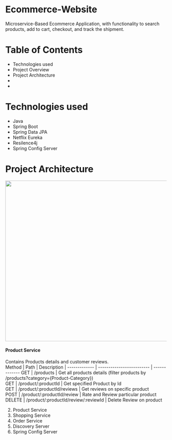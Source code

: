 # Ecommerce-Website
Microservice-Based Ecommerce Application, with functionality to search products, add to cart, checkout, and track the shipment.
# Table of Contents
* Technologies used 
* Project Overview
* Project Architecture
* 
* 


# Technologies used
* Java
* Spring Boot
* Spring Data JPA
* Netflix Eureka
* Resilence4j 
* Spring Config Server


# Project Architecture

<img src="https://user-images.githubusercontent.com/59741887/192603781-9c831775-dd8a-41b8-905c-3603d010accc.PNG" width="870" height="500"/>


####  Product Service
Contains Products details and customer reviews.  
Method	| Path	| Description	|
------------- | ------------------------- | -------------
GET	| /products	| Get all products details (filter products by /products?category={Product-Category})	
GET	| /product/:productId	| Get specified Product by Id	
GET	| /product/:productId/reviews	| Get reviews on specific product	
POST	| /product/:productId/review	| Rate and Review particular product	
DELETE | /product/:productId/review/:reviewId | Delete Review on product	
 

2. Product Service
4. Shopping Service
5. Order Service
4. Discovery Server
5. Spring Config Server
